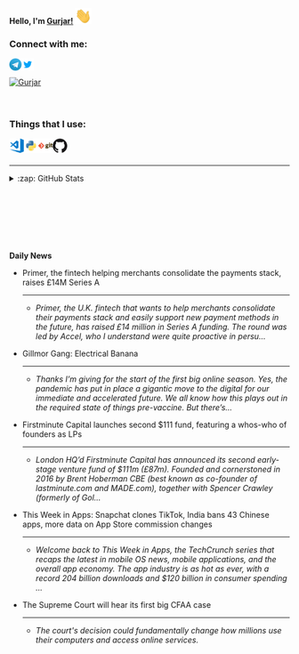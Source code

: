 #### Hello, I'm [Gurjar!](https://GurjarKing.github.io) <img src="https://raw.githubusercontent.com/ABSphreak/ABSphreak/master/gifs/Hi.gif" width="30px"></h2>


### Connect with me:

[<img align="left" alt="Gurjar | Telegram" width="22px" src="https://raw.githubusercontent.com/github/explore/80688e429a7d4ef2fca1e82350fe8e3517d3494d/topics/telegram/telegram.png" />][Telegram]
[<img align="left" alt="Gurjar | Twitter" width="22px" src="https://raw.githubusercontent.com/github/explore/80688e429a7d4ef2fca1e82350fe8e3517d3494d/topics/twitter/twitter.png" />][Twitter]
<br >
<br >
<a href="https://github.com/GurjarKing"><img src="https://komarev.com/ghpvc/?username=GurjarKing" alt="Gurjar" /></a> <br />
<br />
<br />
<!-- <br >

![](https://visitor-badge.glitch.me/badge?page_id=GurjarKing)

<br /> -->

### Things that I use:

[<img align="left" alt="Visual Studio Code" width="26px" src="https://raw.githubusercontent.com/github/explore/80688e429a7d4ef2fca1e82350fe8e3517d3494d/topics/visual-studio-code/visual-studio-code.png" />][VSCode]
[<img align="left" alt="Python" width="26px" src="https://raw.githubusercontent.com/github/explore/80688e429a7d4ef2fca1e82350fe8e3517d3494d/topics/python/python.png" />][Python]
[<img align="left" alt="Git" width="26px" src="https://raw.githubusercontent.com/github/explore/80688e429a7d4ef2fca1e82350fe8e3517d3494d/topics/git/git.png" />][Git]
[<img align="left" alt="GitHub" width="26px" src="https://raw.githubusercontent.com/github/explore/78df643247d429f6cc873026c0622819ad797942/topics/github/github.png" />][Github]

<br />
<br />

---
<details>
  <summary>:zap: GitHub Stats</summary>

<img align="left" alt="Gurjar's Github Stats" src="https://github-readme-stats.vercel.app/api?username=GurjarKing&show_icons=true&hide_border=true&count_private=true&include_all_commit=true&theme=algolia" />

</details>

<!-- ### 🔔 My latest tweet
<a href="https://twitter.com/Gurjar_King43" target="_blank">
	<img src="https://github.com/GurjarKing/GurjarKing/raw/master/tweet.png" width="70%" align="center" alt="Click to view on Twitter" title="My latest tweet, as an image"/>
</a> -->
<br>

<pre>

</pre>

<!-- **Quote of the hour:**

{qoth}

~ {qoth_author}
<pre>

</pre> -->
<br>
<pre>


</pre>
<strong>Daily News</strong>
  
  - Primer, the fintech helping merchants consolidate the payments stack, raises £14M Series A
     <hr/>
     
      - *Primer, the U.K. fintech that wants to help merchants consolidate their payments stack and easily support new payment methods in the future, has raised £14 million in Series A funding. The round was led by Accel, who I understand were quite proactive in persu…*
     
  - Gillmor Gang: Electrical Banana
      <hr/>
      
      - *Thanks I’m giving for the start of the first big online season. Yes, the pandemic has put in place a gigantic move to the digital for our immediate and accelerated future. We all know how this plays out in the required state of things pre-vaccine. But there’s…*
      
  - Firstminute Capital launches second $111 fund, featuring a whos-who of founders as LPs
      <hr/>
      
      - *London HQ’d Firstminute Capital has announced its second early-stage venture fund of $111m (£87m). Founded and cornerstoned in 2016 by Brent Hoberman CBE (best known as co-founder of lastminute.com and MADE.com), together with Spencer Crawley (formerly of Gol…*
      
  - This Week in Apps: Snapchat clones TikTok, India bans 43 Chinese apps, more data on App Store commission changes
      <hr/>
      
      - *Welcome back to This Week in Apps, the TechCrunch series that recaps the latest in mobile OS news, mobile applications, and the overall app economy. The app industry is as hot as ever, with a record 204 billion downloads and $120 billion in consumer spending …*
       
  - The Supreme Court will hear its first big CFAA case
      <hr/>
       
       - *The court's decision could fundamentally change how millions use their computers and access online services.*
      

<br />

[VSCode]: https://code.visualstudio.com/
[Python]: https://www.python.org/
[Git]: https://git-scm.com/
[Github]: https://github.com/
[Telegram]: https://t.me/Gurjar_King/
[Twitter]: https://twitter.com/Gurjar_King43/
